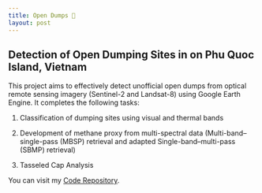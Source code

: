 ```yaml
---
title: Open Dumps 🚜
layout: post
---
```


## Detection of Open Dumping Sites in on Phu Quoc Island, Vietnam

This project aims to effectively detect unofficial open dumps from optical remote sensing imagery (Sentinel-2 and Landsat-8) using Google Earth Engine. It completes the following tasks:

1) Classification of dumping sites using visual and thermal bands

2) Development of methane proxy from multi-spectral data (Multi-band–single-pass (MBSP) retrieval and adapted Single-band–multi-pass (SBMP) retrieval)

3) Tasseled Cap Analysis


You can visit my [Code Repository](https://github.com/pinkychow1010/PhuQuoc_OpenDumping).